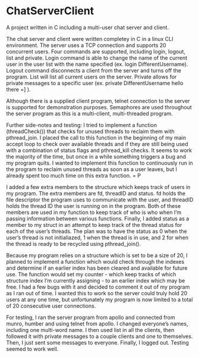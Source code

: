 # ChatServerClient
A project written in C including a multi-user chat server and client.

The chat server and client were written completey in C in a linux CLI environment.
The server uses a TCP connection and supports 20 concurrent users. Four commands are supported, including login, logout, list and private.
Login command is able to change the name of the current user in the user list with the name specified (ex. login DifferentUsername).
Logout command disconnects a client from the server and turns off the program.
List will list all current users on the server.
Private allows for private messages to a specific user (ex. private DifferentUsername hello there =] ).

Although there is a supplied client program, telnet connection to the server is supported for demonstration purposes. 
Semaphores are used throughout the server program as this is a multi-client, multi-threaded program.



Further side-notes and testing:
I tried to implement a function (threadCheck()) that checks for unused threads to reclaim them with pthread_join. I placed the call to this function in the beginning of my main accept loop to check over available threads and if they are still being used with a combination of status flags and pthread_kill checks. It seems to work the majority of the time, but once in a while something triggers a bug and my program quits. I wanted to implement this function to continuously run in the program to reclaim unused threads as soon as a user leaves, but I already spent too much time on this extra function. = P

I added a few extra members to the structure which keeps track of users in my program. The extra members are fd, threadID and status. fd holds the file descriptor the program uses to communicate with the user, and threadID holds the thread ID the user is running on in the program. Both of these members are used in my function to keep track of who is who when I’m passing information between various functions. Finally, I added status as a member to my struct in an attempt to keep track of the thread status for each of the user’s threads. The plan was to have the status as 0 when the user’s thread is not initialiazed, 1 when the thread is in use, and 2 for when the thread is ready to be recycled using pthread_join(). 

Because my program relies on a structure which is set to be a size of 20, I planned to implement a function which would check through the indexes and determine if an earlier index has been cleared and available for future use. The function would set my counter - which keep tracks of which structure index I’m currently assigning - to an earlier index which may be free. I had a few bugs with it and decided to comment it out of my program as I ran out of time. I wanted this to work so the server could truly hold 20 users at any one time, but unfortunately my program is now limited to a total of 20 consecutive user connections.

For testing, I ran the server program from apollo and connected from munro, humber and using telnet from apollo. I changed everyone’s names, including one multi-word name. I then used list in all the clients, then followed it with private messages to a couple clients and one to themselves. Then, I just sent some messages to everyone. Finally, I logged out. Testing seemed to work well.
